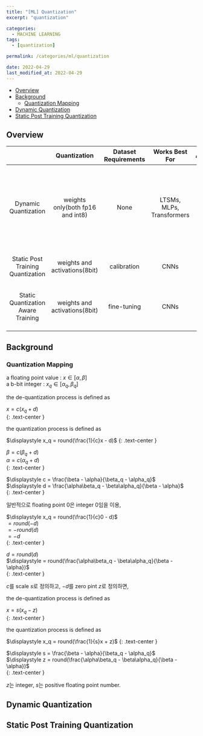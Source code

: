 ```yaml
---
title: "[ML] Quantization"
excerpt: "quantization"

categories:
  - MACHINE LEARNING
tags:
  - [quantization]

permalink: /categories/ml/quantization

date: 2022-04-29
last_modified_at: 2022-04-29
---
```


- [Overview](#overview)
- [Background](#background)
  - [Quantization Mapping](#quantization-mapping)
- [Dynamic Quantization](#dynamic-quantization)
- [Static Post Training Quantization](#static-post-training-quantization)

## Overview

|   |Quantization|Dataset Requirements|Works Best For|Accuracy|Notes|
|:---:|:---:|:---:|:---:|:---:|:---:|
|Dynamic Quantization  |weights only(both fp16 and int8)|None|LTSMs, MLPs, Transformers|good|Suitable for dynamic models(LTSMs), CLose to static post training quant when performance is compute bound or memory bound due to weights|
|Static Post Training Quantization|weights and activations(8bit)|calibration|CNNs|good|Suitable for static models, provides best perf|
|Static Quantization Aware Training|weights and activations(8bit)|fine-tuning|CNNs|best|Requires fine tuning of model, currently supported only for static quantization|

## Background
### Quantization Mapping
a floating point value : $x \in [\alpha, \beta]$  
a b-bit integer : $x_q \in [\alpha_q, \beta_q]$  

the de-quantization process is defined as

$x = c(x_q + d)$  
{: .text-center }  

the quantization process is defined as  

$\displaystyle x_q = round(\frac{1}{c}x - d)$
{: .text-center }  

$\beta = c(\beta_q + d)$  
$\alpha = c(\alpha_q + d)$  
{: .text-center }  

$\displaystyle c = \frac{\beta - \alpha}{\beta_q - \alpha_q}$  
$\displaystyle d = \frac{\alpha\beta_q - \beta\alpha_q}{\beta - \alpha}$  
{: .text-center }  

일반적으로 floating point 0은 integer 0임을 이용,

$\displaystyle x_q = round(\frac{1}{c}0 - d)$  
$= round(-d)$  
$= -round(d)$  
$= -d$  
{: .text-center }  

$d = round(d)$  
$\displaystyle = round(\frac{\alpha\beta_q - \beta\alpha_q}{\beta - \alpha})$  
{: .text-center }  

$c$를 scale $s$로 정의하고, $-d$를 zero pint $z$로 정의하면,

the de-quantization process is defined as

$x = s(x_q - z)$  
{: .text-center }  

the quantization process is defined as  

$\displaystyle x_q = round(\frac{1}{s}x + z)$
{: .text-center }  

$\displaystyle s = \frac{\beta - \alpha}{\beta_q - \alpha_q}$  
$\displaystyle z = round(\frac{\alpha\beta_q - \beta\alpha_q}{\beta - \alpha})$  
{: .text-center }  

$z$는 integer, $s$는 positive floating point number.


## Dynamic Quantization


## Static Post Training Quantization
